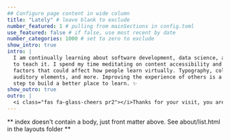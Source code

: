 ```yaml
---
## Configure page content in wide column
title: "Lately" # leave blank to exclude
number_featured: 1 # pulling from mainSections in config.toml
use_featured: false # if false, use most recent by date
number_categories: 1000 # set to zero to exclude
show_intro: true
intro: |
  I am continually learning about software development, data science, and how
  to teach it. I spend my time meditating on content accessibility and more 
  factors that could affect how people learn virtually. Typography, colors,
  auditory elements, and more. Improving the experience of others is a first
  step to build a better place to learn. ✨
show_outro: true
outro: |
  <i class="fas fa-glass-cheers pr2"></i>Thanks for your visit, you are the best!
---
```


** index doesn't contain a body, just front matter above.
See about/list.html in the layouts folder **
